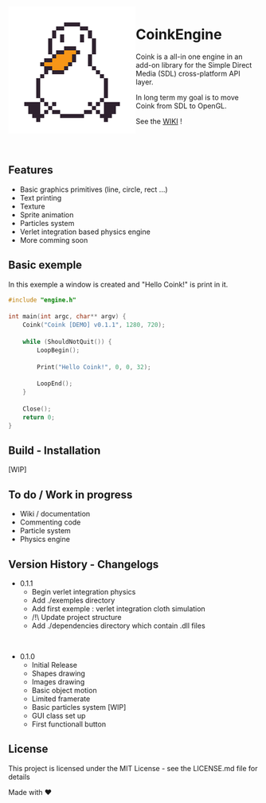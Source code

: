 <img align="left" src="ressource/coink_256.png" alt="coink logo">


# CoinkEngine 
Coink is a all-in one engine in an add-on library for the Simple Direct Media (SDL) cross-platform API layer.

In long term my goal is to move Coink from SDL to OpenGL.

See the [WIKI](https://github.com/Nimajjj/Coink/wiki) ! 

<br><br>
## Features
* Basic graphics primitives (line, circle, rect ...)
* Text printing
* Texture
* Sprite animation
* Particles system
* Verlet integration based physics engine
* More comming soon


## Basic exemple
In this exemple a window is created and "Hello Coink!" is print in it.
```c++
#include "engine.h"

int main(int argc, char** argv) {
    Coink("Coink [DEMO] v0.1.1", 1280, 720);

    while (ShouldNotQuit()) {
        LoopBegin();

        Print("Hello Coink!", 0, 0, 32);

        LoopEnd();
    }

    Close();
    return 0;
}
```


## Build - Installation
[WIP]


## To do / Work in progress
* Wiki / documentation
* Commenting code
* Particle system
* Physics engine


## Version History - Changelogs
* 0.1.1
  * Begin verlet integration physics
  * Add ./exemples directory
  * Add first exemple : verlet integration cloth simulation
  * /!\ Update project structure
  * Add ./dependencies directory which contain .dll files
<br>

* 0.1.0
    * Initial Release
    * Shapes drawing
    * Images drawing
    * Basic object motion
    * Limited framerate
    * Basic particles system [WIP]
    * GUI class set up
    * First functionall button


## License
This project is licensed under the MIT License - see the LICENSE.md file for details

Made with ❤️